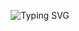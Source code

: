 <p align="center">
  <img src="https://readme-typing-svg.demolab.com?font=Roboto&size=28&duration=4000&pause=1000&color=FFFFFF&background=0D111700&center=true&vCenter=true&width=500&lines=Everything+Will+Be+OK" alt="Typing SVG">
</p>

